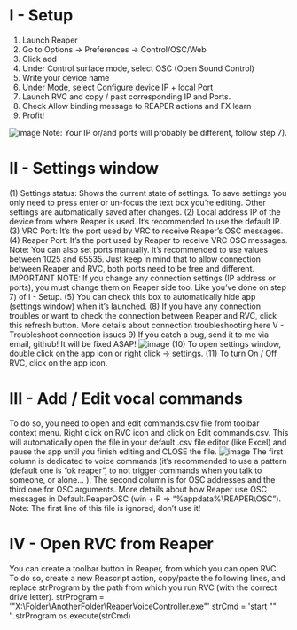 # I - Setup

1)	Launch Reaper
2)	Go to Options -> Preferences -> Control/OSC/Web
3)	Click add
4)	Under Control surface mode, select OSC (Open Sound Control)
5)	Write your device name
6)	Under Mode, select Configure device IP + local Port
7)	Launch RVC and copy / past corresponding IP and Ports.
8)	Check Allow binding message to REAPER actions and FX learn
9)	Profit!

![image](https://user-images.githubusercontent.com/78812716/180656309-7adb2097-0392-46ce-8e09-0f00505193fb.png)
Note: Your IP or/and ports will probably be different, follow step 7).

# II - Settings window
(1) Settings status: Shows the current state of settings. To save settings you only need to press enter or un-focus the text box you’re editing. Other settings are automatically saved after changes.
(2) Local address IP of the device from where Reaper is used. It’s recommended to use the default IP.
(3) VRC Port: It’s the port used by VRC to receive Reaper’s OSC messages. 
(4) Reaper Port: It’s the port used by Reaper to receive VRC OSC messages. 
Note: You can also set ports manually. It’s recommended to use values between 1025 and 65535. Just keep in mind that to allow connection between Reaper and RVC, both ports need to be free and different.
IMPORTANT NOTE: If you change any connection settings (IP address or ports), you must change them on Reaper side too. Like you’ve done on step 7) of I - Setup.
(5) You can check this box to automatically hide app (settings window) when it’s launched.
(8) If you have any connection troubles or want to check the connection between Reaper and RVC, click this refresh button. More details about connection troubleshooting here V - Troubleshoot connection issues
9) If you catch a bug, send it to me via email, github! It will be fixed ASAP!
![image](https://user-images.githubusercontent.com/78812716/180656376-4f606372-326a-4c7e-9676-123ba7d4572d.png)
(10) To open settings window, double click on the app icon or right click -> settings. 
(11) To turn On / Off RVC, click on the app icon. 

# III - Add / Edit vocal commands
To do so, you need to open and edit commands.csv file from toolbar context menu. Right click on RVC icon and click on Edit commands.csv.
This will automatically open the file in your default .csv file editor (like Excel) and pause the app until you finish editing and CLOSE the file.
![image](https://user-images.githubusercontent.com/78812716/180656401-5c5379cd-fa6b-4b88-ab28-45a45c4bc219.png)
The first column is dedicated to voice commands (it’s recommended to use a pattern (default one is “ok reaper”, to not trigger commands when you talk to someone, or alone… ).
The second column is for OSC addresses and the third one for OSC arguments. More details about how Reaper use OSC messages in Default.ReaperOSC (win + R => “%appdata%\REAPER\OSC”). Note: The first line of this file is ignored, don’t use it!

# IV - Open RVC from Reaper

You can create a toolbar button in Reaper, from which you can open RVC. To do so, create a new Reascript action, copy/paste the following lines, and replace strProgram by the path from which you run RVC (with the correct drive letter).
strProgram = '"X:\\Folder\\AnotherFolder\\ReaperVoiceController.exe"'
strCmd = 'start "" '..strProgram
os.execute(strCmd)

